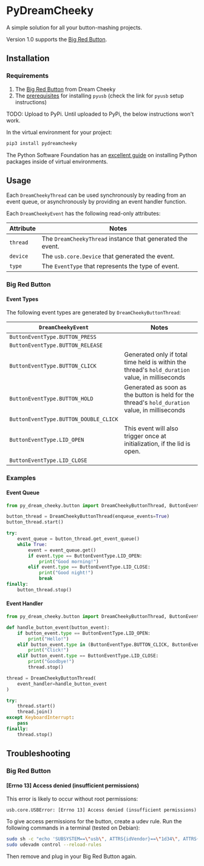 # PyDreamCheeky
A simple solution for all your button-mashing projects.

Version 1.0 supports the [Big Red Button](http://dreamcheeky.com/big-red-button).

## Installation

### Requirements
1. The [Big Red Button](http://dreamcheeky.com/big-red-button) from Dream Cheeky
1. The [prerequisites](https://github.com/walac/pyusb) for installing `pyusb` (check the link for `pyusb` setup instructions)


TODO: Upload to PyPi.  Until uploaded to PyPi, the below instructions won't work.

In the virtual environment for your project:
```bash
pip3 install pydreamcheeky
```

The Python Software Foundation has an [excellent guide](https://packaging.python.org/installing/) on installing Python packages inside of virtual environments.

## Usage
Each `DreamCheekyThread` can be used synchronously by reading from an event queue, or asynchronously by providing an event handler function.

Each `DreamCheekyEvent` has the following read-only attributes:

| Attribute | Notes |
| - | - |
| `thread` | The `DreamCheekyThread` instance that generated the event. |
| `device` | The `usb.core.Device` that generated the event. |
| `type` | The `EventType` that represents the type of event. |

### Big Red Button
#### Event Types
The following event types are generated by `DreamCheekyButtonThread`:

| `DreamCheekyEvent` | Notes |
| - | - |
| `ButtonEventType.BUTTON_PRESS` | |
| `ButtonEventType.BUTTON_RELEASE` | |
| `ButtonEventType.BUTTON_CLICK` | Generated only if total time held is within the thread's `hold_duration` value, in milliseconds |
| `ButtonEventType.BUTTON_HOLD` | Generated as soon as the button is held for the thread's `hold_duration` value, in milliseconds |
| `ButtonEventType.BUTTON_DOUBLE_CLICK` | |
| `ButtonEventType.LID_OPEN` | This event will also trigger once at initialization, if the lid is open. |
| `ButtonEventType.LID_CLOSE` | |


### Examples
#### Event Queue
```python
from py_dream_cheeky.button import DreamCheekyButtonThread, ButtonEventType

button_thread = DreamCheekyButtonThread(enqueue_events=True)
button_thread.start()

try:
    event_queue = button_thread.get_event_queue()
    while True:
        event = event_queue.get()
        if event.type == ButtonEventType.LID_OPEN:
            print("Good morning!")
        elif event.type == ButtonEventType.LID_CLOSE:
            print("Good night!")
            break
finally:
    button_thread.stop()
```

#### Event Handler
```python
from py_dream_cheeky.button import DreamCheekyButtonThread, ButtonEventType

def handle_button_event(button_event):
    if button_event.type == ButtonEventType.LID_OPEN:
        print("Hello!")
    elif button_event.type in (ButtonEventType.BUTTON_CLICK, ButtonEventType.BUTTON_HOLD):
        print("Click!")
    elif button_event.type == ButtonEventType.LID_CLOSE:
        print("Goodbye!")
        thread.stop()

thread = DreamCheekyButtonThread(
    event_handler=handle_button_event
)

try:
    thread.start()
    thread.join()
except KeyboardInterrupt:
    pass
finally:
    thread.stop()
```

## Troubleshooting

### Big Red Button
#### [Errno 13] Access denied (insufficient permissions)
This error is likely to occur without root permissions:

```
usb.core.USBError: [Errno 13] Access denied (insufficient permissions)
```

To give access permissions for the button, create a udev rule.  Run the following commands in a terminal (tested on Debian):

```bash
sudo sh -c "echo 'SUBSYSTEM==\"usb\", ATTRS{idVendor}==\"1d34\", ATTRS{idProduct}==\"000d\", MODE=\"0666\", GROUP=\"plugdev\"' >> /etc/udev/rules.d/99-dream_cheeky.rules"
sudo udevadm control --reload-rules
```

Then remove and plug in your Big Red Button again.
